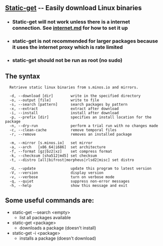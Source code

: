 ## [Static-get](http://s.minos.io/)  -- Easily download Linux binaries

 - ### Static-get will not work unless there is a internet connection. See [internet.md](internet.md) for how to set it up

 - ### static-get is not recommended for larger packages because it uses the internet proxy which is rate limited
 
 - ### static-get should **not** be run as root (no sudo)


## The syntax

```
  Retrieve static linux binaries from s.minos.io and mirrors.

  -d, --download [dir]        write in the specified directory
  -o, --output [file]         write to file
  -s, --search [pattern]      search packages by pattern
  -x, --extract               extract after download
  -i, --install               install after download
  -p, --prefix [dir]          specifies an install location for the package
  -n, --dry-run               perform a trial run with no changes made
  -c, --clean-cache           remove temporal files
  -r, --remove                removes an installed package

  -m, --mirror [s.minos.io]   set mirror
  -a, --arch   [x86_64|i686]  set architecture
  -f, --format [gz|bz2|xz]    set compress format
  -k, --checksum [sha512|md5] set checksum
  -t, --distro [all|bifrost|morpheus|rlsd2|misc] set distro

  -U, --update                update this program to latest version
  -V, --version               display version
  -v, --verbose               turn on verbose mode
  -q, --quiet                 suppress non-error messages
  -h, --help                  show this message and exit

```

## Some useful commands are:
- static-get --search \<empty\>
  - list all packages available
- static-get \<package\>
  - downloads a package (doesn't install)
- static-get -i \<package\>
  - installs a package (doesn't download)
